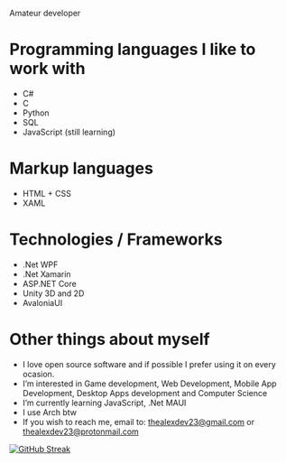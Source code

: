 Amateur developer

# Programming languages I like to work with
- C#
- C
- Python
- SQL
- JavaScript (still learning)

# Markup languages
- HTML + CSS
- XAML

# Technologies / Frameworks
- .Net WPF
- .Net Xamarin
- ASP.NET Core
- Unity 3D and 2D
- AvaloniaUI

# Other things about myself
- I love open source software and if possible I prefer using it on every ocasion.
- I’m interested in Game development, Web Development, Mobile App Development, Desktop Apps development and Computer Science
- I’m currently learning JavaScript, .Net MAUI
- I use Arch btw
- If you wish to reach me, email to: thealexdev23@gmail.com or thealexdev23@protonmail.com

[![GitHub Streak](http://github-readme-streak-stats.herokuapp.com?user=TheAlexDev23&theme=onedark&date_format=M%20j%5B%2C%20Y%5D)](https://git.io/streak-stats)
